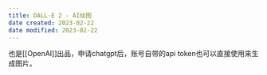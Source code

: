```yaml
---
title: DALL·E 2 - AI绘图
date created: 2023-02-22
date modified: 2023-02-22
---
```


也是[[OpenAI]]出品，申请chatgpt后，账号自带的api token也可以直接使用来生成图片。